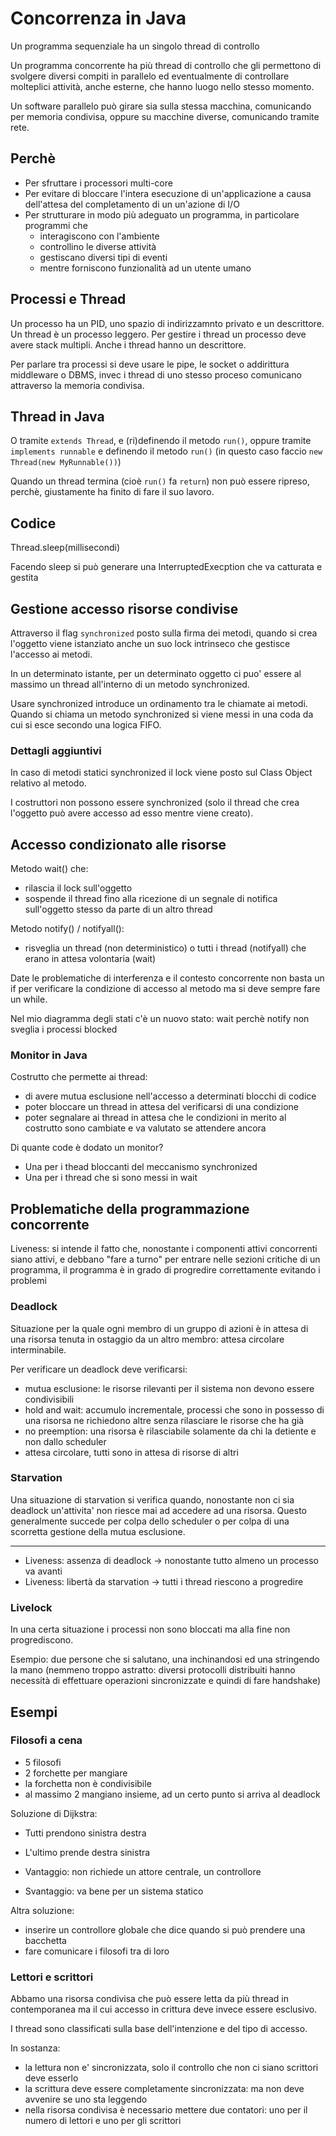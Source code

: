 # Concorrenza in Java

Un programma sequenziale ha un singolo thread di controllo

Un programma concorrente ha più thread di controllo che gli permettono di svolgere diversi compiti in parallelo ed eventualmente di controllare molteplici attività, anche esterne, che hanno luogo nello stesso momento.

Un software parallelo può girare sia sulla stessa macchina, comunicando per memoria condivisa, oppure su macchine diverse, comunicando tramite rete.

## Perchè

* Per sfruttare i processori multi-core
* Per evitare di bloccare l'intera esecuzione di un'applicazione a causa dell'attesa del completamento di un un'azione di I/O
* Per strutturare in modo più adeguato un programma, in particolare programmi che
	* interagiscono con l'ambiente
 	* controllino le diverse attività
 	* gestiscano diversi tipi di eventi
	* mentre forniscono funzionalità ad un utente umano

## Processi e Thread

Un processo ha un PID, uno spazio di indirizzamnto privato e un descrittore. Un thread è un processo leggero. Per gestire i thread un processo deve avere stack multipli. Anche i thread hanno un descrittore.

Per parlare tra processi si deve usare le pipe, le socket o addirittura middleware o DBMS, invec i thread di uno stesso proceso comunicano attraverso la memoria condivisa.

## Thread in Java

O tramite `extends Thread`, e (ri)definendo il metodo `run()`, oppure tramite `implements runnable` e definendo il metodo `run()` (in questo caso faccio `new Thread(new MyRunnable())`)

Quando un thread termina (cioè `run()` fa `return`) non può essere ripreso, perchè, giustamente ha finito di fare il suo lavoro.

## Codice

Thread.sleep(millisecondi)

Facendo sleep si può generare una InterruptedExecption che va catturata e gestita

## Gestione accesso risorse condivise

Attraverso il flag `synchronized` posto sulla firma dei metodi, quando si crea l'oggetto viene istanziato anche un suo lock intrinseco che gestisce l'accesso ai metodi.

In un determinato istante, per un determinato oggetto ci puo' essere al massimo un thread all'interno di un metodo synchronized.

Usare synchronized introduce un ordinamento tra le chiamate ai metodi. Quando si chiama un metodo synchronized si viene messi in una coda da cui si esce secondo una logica FIFO.

### Dettagli aggiuntivi

In caso di metodi statici synchronized il lock viene posto sul Class Object relativo al metodo.

I costruttori non  possono essere synchronized (solo il thread che crea l'oggetto può avere accesso ad esso mentre viene creato).

## Accesso condizionato alle risorse

Metodo wait() che:

* rilascia il lock sull'oggetto
* sospende il thread fino alla ricezione di un segnale di notifica sull'oggetto stesso da parte di un altro thread

Metodo notify() / notifyall():

* risveglia un thread (non deterministico) o tutti i thread (notifyall) che erano in attesa volontaria (wait)

Date le problematiche di interferenza e il contesto concorrente non basta un if per verificare la condizione di accesso al metodo ma si deve sempre fare un while.

Nel mio diagramma degli stati c'è un nuovo stato: wait perchè notify non sveglia i processi blocked

### Monitor in Java

Costrutto che permette ai thread:

* di avere mutua esclusione nell'accesso a determinati blocchi di codice
* poter bloccare un thread in attesa del verificarsi di una condizione
* poter segnalare ai thread in attesa che le condizioni in merito al costrutto sono cambiate e va valutato se attendere ancora

Di quante code è dodato un monitor?

* Una per i thead bloccanti del meccanismo synchronized
* Una per i thread che si sono messi in wait

## Problematiche della programmazione concorrente

Liveness: si intende il fatto che, nonostante i componenti attivi concorrenti siano attivi, e debbano "fare a turno" per entrare nelle sezioni critiche di un programma, il programma è in grado di progredire correttamente evitando i problemi

### Deadlock

Situazione per la quale ogni membro di un gruppo di azioni è in attesa di una risorsa tenuta in ostaggio da un altro membro: attesa circolare interminabile.

Per verificare un deadlock deve verificarsi:

* mutua esclusione: le risorse rilevanti per il sistema non devono essere condivisibili
* hold and wait: accumulo incrementale, processi che sono in possesso di una risorsa ne richiedono altre senza rilasciare le risorse che ha già
* no preemption: una risorsa è rilasciabile solamente da chi la detiente e non dallo scheduler
* attesa circolare, tutti sono in attesa di risorse di altri

### Starvation

Una situazione di starvation si verifica quando, nonostante non ci sia deadlock un'attivita' non riesce mai ad accedere ad una risorsa. Questo generalmente succede per colpa dello scheduler o per colpa di una scorretta gestione della mutua esclusione.

-----

* Liveness: assenza di deadlock -> nonostante tutto almeno un processo va avanti
* Liveness: libertà da starvation -> tutti i thread riescono a progredire

### Livelock

In una certa situazione i processi non sono bloccati ma alla fine non progrediscono.

Esempio: due persone che si salutano, una inchinandosi ed una stringendo la mano (nemmeno troppo astratto: diversi protocolli distribuiti hanno necessità di effettuare operazioni sincronizzate e quindi di fare handshake)

## Esempi

### Filosofi a cena

* 5 filosofi
* 2 forchette per mangiare
* la forchetta non è condivisibile
* al massimo 2 mangiano insieme, ad un certo punto si arriva al deadlock

Soluzione di Dijkstra:

* Tutti prendono sinistra destra
* L'ultimo prende destra sinistra

* Vantaggio: non richiede un attore centrale, un controllore
* Svantaggio: va bene per un sistema statico

Altra soluzione:

* inserire un controllore globale che dice quando si può prendere una bacchetta
* fare comunicare i filosofi tra di loro

### Lettori e scrittori

Abbamo una risorsa condivisa che può essere letta da più thread in contemporanea ma il cui accesso in crittura deve invece essere esclusivo.

I thread sono classificati sulla base dell'intenzione e del tipo di accesso.

In sostanza:

* la lettura non e' sincronizzata, solo il controllo che non ci siano scrittori deve esserlo
* la scrittura deve essere completamente sincronizzata: ma non deve avvenire se uno sta leggendo
* nella risorsa condivisa è necessario mettere due contatori: uno per il numero di lettori e uno per gli scrittori